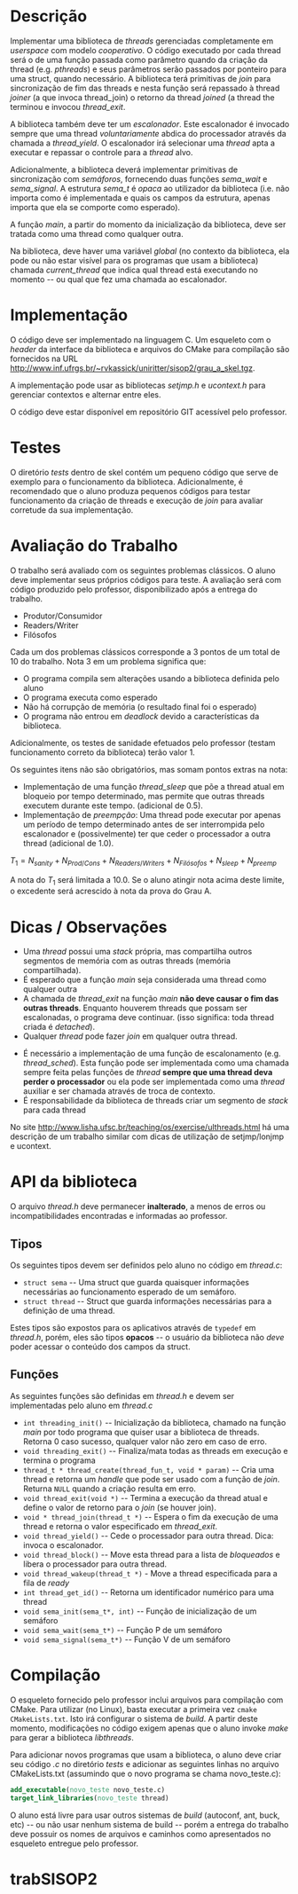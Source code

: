 # Descrição

Implementar uma biblioteca de _threads_ gerenciadas completamente em _userspace_ com modelo _cooperativo_. O código executado por cada thread será o de uma função passada como parâmetro quando da criação da thread (e.g. _pthreads_) e seus parâmetros serão passados por ponteiro para uma struct, quando necessário. A biblioteca terá primitivas de _join_ para sincronização de fim das threads e nesta função será repassado à thread _joiner_ (a que invoca thread_join) o retorno da thread _joined_ (a thread the terminou e invocou *thread_exit*.

A biblioteca também deve ter um _escalonador_. Este escalonador é invocado sempre que uma thread _voluntariamente_ abdica do processador através da chamada a *thread_yield*. O escalonador irá selecionar uma _thread_ apta a executar e repassar o controle para a _thread_ alvo.

Adicionalmente, a biblioteca deverá implementar primitivas de sincronização com _semáforos_, fornecendo duas funções *sema_wait* e *sema_signal*. A estrutura *sema_t* é _opaca_ ao utilizador da biblioteca (i.e. não importa como é implementada e quais os campos da estrutura, apenas importa que ela se comporte como esperado).

A função *main*, a partir do momento da inicialização da biblioteca, deve ser tratada como uma thread como qualquer outra.

Na biblioteca, deve haver uma variável *global* (no contexto da biblioteca, ela pode ou não estar visível para os programas que usam a biblioteca) chamada *current_thread* que indica qual thread está executando no momento -- ou qual que fez uma chamada ao escalonador.

# Implementação

O código deve ser implementado na linguagem C. Um esqueleto com o _header_ da interface da biblioteca e arquivos do CMake para compilação são fornecidos na URL <http://www.inf.ufrgs.br/~rvkassick/uniritter/sisop2/grau_a_skel.tgz>.

A implementação pode usar as bibliotecas _setjmp.h_ e _ucontext.h_ para gerenciar contextos e alternar entre eles.

O código deve estar disponível em repositório GIT acessível pelo professor.

# Testes

O diretório _tests_ dentro de skel contém um pequeno código que serve de exemplo para o funcionamento da biblioteca. Adicionalmente, é recomendado que o aluno produza pequenos códigos para testar funcionamento da criação de threads e execução de _join_ para avaliar corretude da sua implementação.

# Avaliação do Trabalho

O trabalho será avaliado com os seguintes problemas clássicos. O aluno deve implementar seus próprios códigos para teste. A avaliação será com código produzido pelo professor, disponibilizado após a entrega do trabalho.

- Produtor/Consumidor
- Readers/Writer
- Filósofos

Cada um dos problemas clássicos corresponde a 3 pontos de um total de 10 do trabalho. Nota 3 em um problema significa que:

- O programa compila sem alterações usando a biblioteca definida pelo aluno
- O programa executa como esperado
- Não há corrupção de memória (o resultado final foi o esperado)
- O programa não entrou em _deadlock_ devido a características da biblioteca.

Adicionalmente, os testes de sanidade efetuados pelo professor (testam funcionamento correto da biblioteca) terão valor 1.

Os seguintes itens não são obrigatórios, mas somam pontos extras na nota:

- Implementação de uma função *thread_sleep* que põe a thread atual em bloqueio por tempo determinado, mas permite que outras threads executem durante este tempo. (adicional de $0.5$).
- Implementação de *preempção*: Uma thread pode executar por apenas um período de tempo determinado antes de ser interrompida pelo escalonador e (possivelmente) ter que ceder o processador a outra thread (adicional de $1.0$).

$T_1 = N_{sanity} + N_{Prod/Cons} + N_{Readers/Writers} + N_{Filósofos} + N_{sleep} + N_{preemp}$

A nota do $T_1$ será limitada a $10.0$. Se o aluno atingir nota acima deste limite, o excedente será acrescido à nota da prova do Grau A.


# Dicas / Observações

- Uma _thread_ possui uma _stack_ própria, mas compartilha outros segmentos de memória com as outras threads (memória compartilhada).
- É esperado que a função _main_ seja considerada uma thread como qualquer outra
- A chamada de *thread_exit* na função *main* **não deve causar o fim das outras threads**. Enquanto houverem threads que possam ser escalonadas, o programa deve continuar. (isso significa: toda thread criada é *detached*).
- Qualquer _thread_ pode fazer _join_ em qualquer outra thread.
* É necessário a implementação de uma função de escalonamento (e.g. *thread_sched*). Esta função pode ser implementada como uma chamada sempre feita pelas funções de *thread* **sempre que uma thread deva perder o processador** ou ela pode ser implementada como uma *thread* auxiliar e ser chamada através de troca de contexto.
* É responsabilidade da biblioteca de threads criar um segmento de _stack_ para cada thread


No site <http://www.lisha.ufsc.br/teaching/os/exercise/ulthreads.html> há uma descrição de um trabalho similar com dicas de utilização de setjmp/lonjmp e ucontext.


# API da biblioteca


O arquivo _thread.h_ deve permanecer **inalterado**, a menos de erros ou incompatibilidades encontradas e informadas ao professor.

## Tipos

Os seguintes tipos devem ser definidos pelo aluno no código em _thread.c_:

- `struct sema` -- Uma struct que guarda quaisquer informações necessárias ao funcionamento esperado de um semáforo.
- `struct thread` -- Struct que guarda informações necessárias para a definição de uma thread.

Estes tipos são expostos para os aplicativos através de `typedef` em _thread.h_, porém, eles são tipos **opacos** -- o usuário da biblioteca não *deve* poder acessar o conteúdo dos campos da struct.

## Funções

As seguintes funções são definidas em _thread.h_ e devem ser implementadas pelo aluno em _thread.c_

- `int threading_init()` -- Inicialização da biblioteca, chamado na função _main_ por todo programa que quiser usar a biblioteca de threads. Retorna 0 caso sucesso, qualquer valor não zero em caso de erro.
- `void threading_exit()` -- Finaliza/mata todas as threads em execução e termina o programa
- `thread_t * thread_create(thread_fun_t, void * param)` -- Cria uma thread e retorna um *handle* que pode ser usado com a função de _join_. Returna `NULL` quando a criação resulta em erro.
- `void thread_exit(void *)` -- Termina a execução da thread atual e define o valor de retorno para o _join_ (se houver join).
- `void * thread_join(thread_t *)` -- Espera o fim da execução de uma thread e retorna o valor especificado em *thread_exit*.
- `void thread_yield()` -- Cede o processador para outra thread. Dica: invoca o escalonador.
- `void thread_block()` -- Move esta thread para a lista de _bloqueados_ e libera o processador para outra thread.
- `void thread_wakeup(thread_t *)` - Move a thread especificada para a fila de _ready_
- `int thread_get_id()` -- Retorna um identificador numérico para uma thread
- `void sema_init(sema_t*, int)` -- Função de inicialização de um semáforo
- `void sema_wait(sema_t*)` -- Função P de um semáforo
- `void sema_signal(sema_t*)` -- Função V de um semáforo

# Compilação

O esqueleto fornecido pelo professor inclui arquivos para compilação com CMake. Para utilizar (no Linux), basta executar a primeira vez
`cmake CMakeLists.txt`. Isto irá configurar o sistema de _build_. A partir deste momento, modificações no código exigem apenas que o aluno invoke _make_ para gerar a biblioteca _libthreads_.

Para adicionar novos programas que usam a biblioteca, o aluno deve criar seu código _.c_ no diretório _tests_ e adicionar as seguintes linhas no arquivo CMakeLists.txt (assumindo que o novo programa se chama novo_teste.c):

```cmake
add_executable(novo_teste novo_teste.c)
target_link_libraries(novo_teste thread)
```

O aluno está livre para usar outros sistemas de _build_ (autoconf, ant, buck, etc) -- ou não usar nenhum sistema de build -- porém a entrega do trabalho deve possuir os nomes de arquivos e caminhos como apresentados no esqueleto entregue pelo professor.

# trabSISOP2
